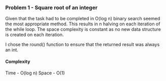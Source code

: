 ### Problem 1 - Square root of an integer

Given that the task had to be completed in O(log n) binary search seemed the most 
appropriate method. This results in n halving on each iteration of the while loop. 
The space complexity is constant as no new data structure is created on each iteration.

I chose the round() function to ensure that the returned result was always an int. 

#### Complexity
Time - O(log n)
Space - O(1)